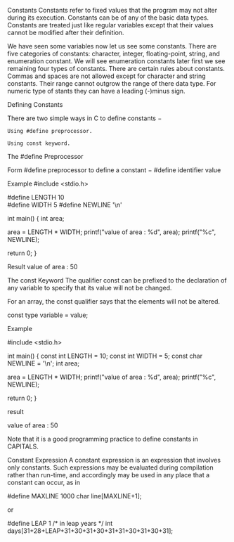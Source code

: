 Constants
Constants refer to fixed values that the program may not alter during its execution. Constants can be of any of the basic data types. Constants are treated just like regular variables except that their values cannot be modified after their definition.



We have seen some variables now let us see some constants. There are five categories of constants: character, integer, floating-point, string, and enumeration constant. We will see enumeration constants later first we see remaining four types of constants. There are certain rules about constants. Commas and spaces are not allowed except for character and string constants. Their range cannot outgrow the range of there data type. For numeric type of stants they can have a leading (-)minus sign.


Defining Constants

There are two simple ways in C to define constants −

    Using #define preprocessor.

    Using const keyword.





The #define Preprocessor

Form #define preprocessor to define a constant −
#define identifier value

Example
#include <stdio.h>

#define LENGTH 10   
#define WIDTH  5
#define NEWLINE '\n'

int main() {
   int area;  

   area = LENGTH * WIDTH;
   printf("value of area : %d", area);
   printf("%c", NEWLINE);

   return 0;
}

Result
value of area : 50





The const Keyword
The qualifier const can be prefixed to the declaration of any variable to specify that its value will not be changed.

For an array, the const qualifier says that the elements will not be altered.

const type variable = value;

Example

#include <stdio.h>

int main() {
   const int  LENGTH = 10;
   const int  WIDTH = 5;
   const char NEWLINE = '\n';
   int area;  

   area = LENGTH * WIDTH;
   printf("value of area : %d", area);
   printf("%c", NEWLINE);

   return 0;
}

result

value of area : 50

Note that it is a good programming practice to define constants in CAPITALS.



Constant Expression
A constant expression is an expression that involves only constants. Such expressions may be evaluated during compilation rather than run-time, and accordingly may be used in any place that a constant can occur, as in

#define MAXLINE 1000
char line[MAXLINE+1];

or

#define LEAP 1 /* in leap years */
int days[31+28+LEAP+31+30+31+30+31+31+30+31+30+31];
